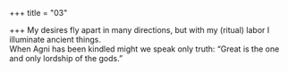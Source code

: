 +++
title = "03"

+++
My desires fly apart in many directions, but with my (ritual) labor  I illuminate ancient things.  
When Agni has been kindled might we speak only truth: “Great is the  one and only lordship of the gods.”  